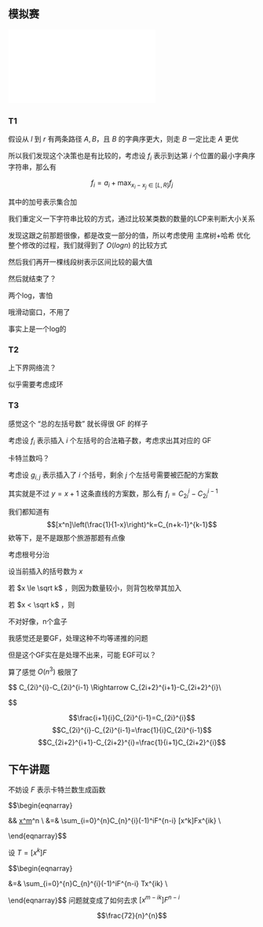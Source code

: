 ## 模拟赛

![题面](20250205.pdf)
### T1


假设从 $l$ 到 $r$ 有两条路径 $A,B$，且 $B$ 的字典序更大，则走 $B$ 一定比走 $A$ 更优

所以我们发现这个决策也是有比较的，考虑设 $f_{i}$ 表示到达第 $i$
 个位置的最小字典序字符串，那么有

$$f_{i}=a_i+\max_{x_i-x_j \in [L,R]}f_j$$

其中的加号表示集合加

我们重定义一下字符串比较的方式，通过比较某类数的数量的LCP来判断大小关系

发现这跟之前那题很像，都是改变一部分的值，所以考虑使用 主席树+哈希 优化整个修改的过程，我们就得到了 $O(logn)$ 的比较方式


然后我们再开一棵线段树表示区间比较的最大值

然后就结束了？

两个log，害怕

哦滑动窗口，不用了

事实上是一个log的

### T2

上下界网络流？

似乎需要考虑成环




### T3

感觉这个 “总的左括号数” 就长得很 GF 的样子

考虑设 $f_{i}$ 表示插入 $i$ 个左括号的合法箱子数，考虑求出其对应的 GF

卡特兰数吗？

考虑设 $g_{i,j}$ 表示插入了 $i$ 个括号，剩余 $j$ 个左括号需要被匹配的方案数


其实就是不过 $y=x+1$ 这条直线的方案数，那么有 $f_{i}=C_{2i}^{i}-C_{2i}^{i-1}$

我们都知道有 $$[x^n]\left(\frac{1}{1-x}\right)^k=C_{n+k-1}^{k-1}$$
欸等下，是不是跟那个旅游那题有点像

考虑根号分治

设当前插入的括号数为 $x$

若 $x \le \sqrt k$ ，则因为数量较小，则背包枚举其加入 

若 $x < \sqrt k$ ，则



不对好像，n个盒子

我感觉还是要GF，处理这种不均等递推的问题

但是这个GF实在是处理不出来，可能 EGF可以？

算了感觉 $O(n^3)$ 极限了

$$
C_{2i}^{i}-C_{2i}^{i-1} \Rightarrow C_{2i+2}^{i+1}-C_{2i+2}^{i}\\

$$

$$\frac{i+1}{i}C_{2i}^{i-1}=C_{2i}^{i}$$
$$C_{2i}^{i}-C_{2i}^{i-1}=\frac{1}{i}C_{2i}^{i-1}$$
$$C_{2i+2}^{i+1}-C_{2i+2}^{i}=\frac{1}{i+1}C_{2i+2}^{i}$$




## 下午讲题



不妨设 $F$ 表示卡特兰数生成函数

$$\begin{eqnarray}  

&& [x^m](F-[x^k]Fx^k)^n \\
&=& \sum_{i=0}^{n}C_{n}^{i}(-1)^iF^{n-i} [x^k]Fx^{ik}   \\


\end{eqnarray}$$

设 $T=[x^k]F$


$$\begin{eqnarray}  

&=& \sum_{i=0}^{n}C_{n}^{i}(-1)^iF^{n-i} Tx^{ik}   \\


\end{eqnarray}$$
问题就变成了如何去求 $[x^{m-ik}]F^{n-i}$




$$\frac{72}{n}^{n}$$